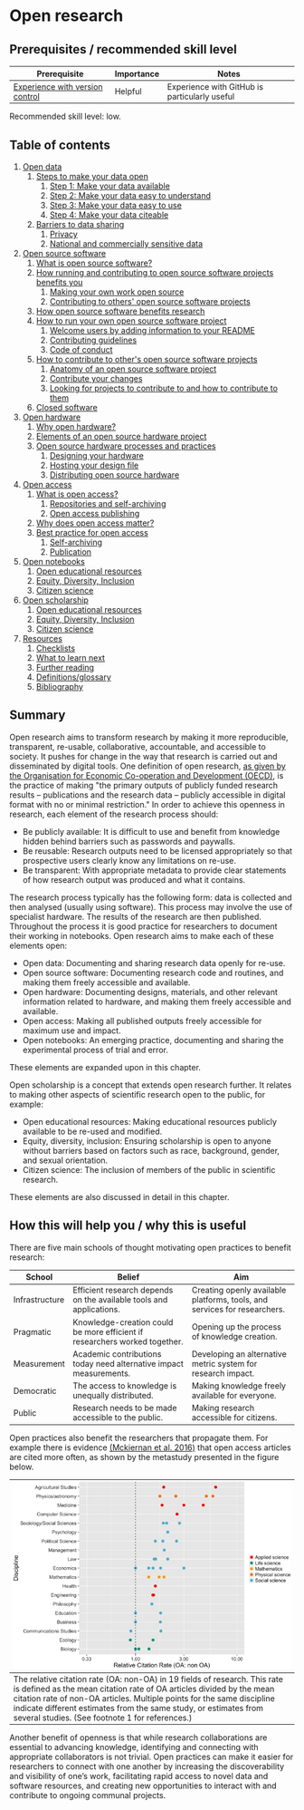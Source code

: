 # Open research

## Prerequisites / recommended skill level

| Prerequisite | Importance | Notes |
| -------------|----------|------|
| [Experience with version control](/version_control/version_control) | Helpful | Experience with GitHub is particularly useful |

Recommended skill level: low.

## Table of contents

1. [Open data](01/opendata.html)
    1. [Steps to make your data open](01/opendata.html#steps-to-make-your-data-open)
        1. [Step 1: Make your data available](01/opendata.html#step-1-make-your-data-available)
        2. [Step 2: Make your data easy to understand](01/opendata.html#step-2-make-your-data-easy-to-understand)
        3. [Step 3: Make your data easy to use](01/opendata.html#step-3-make-your-data-easy-to-use)
        4. [Step 4: Make your data citeable](01/opendata.html#step-4-make-your-data-citeable) 
    2. [Barriers to data sharing](01/opendata.html#barriers-to-data-sharing)
        1. [Privacy](01/opendata.html#privacy)
        2. [National and commercially sensitive data](01/opendata.html#national-and-commercially-sensitive-data)
2. [Open source software](02/opensourcesoftware.html)
    1. [What is open source software?](02/opensourcesoftware.html#what-is-open-source-software)
    2. [How running and contributing to open source software projects benefits you](02/opensourcesoftware.html#how-running-and-contributing-to-open-source-software-projects-benefits-you)
        1. [Making your own work open source](02/opensourcesoftware.html#making-your-own-work-open-source)
        2. [Contributing to others' open source software projects](02/opensourcesoftware.html#contributing-to-others-open-source-software-projects)
    3. [How open source software benefits research](02/opensourcesoftware.html#how-open-source-software-benefits-research)
    4. [How to run your own open source software project](02/opensourcesoftware.html#how-to-run-your-own-open-source-software-project)
        1. [Welcome users by adding information to your README](02/opensourcesoftware.html#welcome-users-by-adding-information-to-your-readme)
        2. [Contributing guidelines](02/opensourcesoftware.html#contributing-guidelines)
        3. [Code of conduct](02/opensourcesoftware.html#code-of-conduct)
    5. [How to contribute to other's open source software projects](02/opensourcesoftware.html#how-to-contribute-to-others-open-source-software-projects)
        1. [Anatomy of an open source software project](02/opensourcesoftware.html#anatomy-of-an-open-source-software-project)
        2. [Contribute your changes](02/opensourcesoftware.html#contribute-your-changes)
        3. [Looking for projects to contribute to and how to contribute to them](02/opensourcesoftware.html#looking-for-projects-to-contribute-to-and-how-to-contribute-to-them)
    6. [Closed software](02/opensourcesoftware.html#closed-software)
3. [Open hardware](03/openhardware.html)
    1. [Why open hardware?](03/openhardware.html#why-open-hardware)
    2. [Elements of an open source hardware project](03/openhardware.html#elements-of-an-open-source-hardware-project)
    3. [Open source hardware processes and practices](03/openhardware.html#open-source-hardware-processes-and-practices)
        1. [Designing your hardware](03/openhardware.html#designing-your-hardware)
        2. [Hosting your design file](03/openhardware.html#hosting-your-design-files)
        3. [Distributing open source hardware](03/openhardware.html#distributing-open-source-hardware)
4. [Open access](04/openaccess.html)
    1. [What is open access?](04/openaccess.html#what-is-open-access)
        1. [Repositories and self-archiving](04/openaccess.html#repositories-and-self-archiving)
        2. [Open access publishing](04/openaccess.html#open-access-publishing)
    2. [Why does open access matter?](04/openaccess.html#why-does-open-access-matter)
    3. [Best practice for open access](04/openaccess.html#best-practice-for-open-access)
        1. [Self-archiving](04/openaccess.html#self-archiving)
        2. [Publication](04/openaccess.html#publication)
5. [Open notebooks](05/opennotebooks.html)
    1. [Open educational resources](05/opennotebooks.html#open-educational-resources)
    2. [Equity, Diversity, Inclusion](05/opennotebooks.html#equity-diversity-inclusion)
    3. [Citizen science](05/opennotebooks.html#citizen-science)
6. [Open scholarship](06/openscholarship.html)
    1. [Open educational resources](06/openscholarship.html#open-educational-resources)
    2. [Equity, Diversity, Inclusion](06/openscholarship.html#equity-diversity-inclusion)
    3. [Citizen science](06/openscholarship.html#citizen-science)
7. [Resources](07/resources.html)
    1. [Checklists](07/resources.html#checklists)
    2. [What to learn next](07/resources.html#what-to-learn-next)
    3. [Further reading](07/resources.html##further-reading)
    4. [Definitions/glossary](07/resources.html##definitionsglossary)
    5. [Bibliography](07/resources.html##bibliography)

## Summary

Open research aims to transform research by making it more reproducible, transparent, re-usable, collaborative, accountable, and accessible to society. It pushes for change in the way that research is carried out and disseminated by digital tools. One definition of open research, [as given by the Organisation for Economic Co-operation and Development (OECD)](https://www.fct.pt/dsi/docs/Making_Open_Science_a_Reality.pdf "Making Open Science a Reality, OECD Science, Technology and Industry Policy Papers No. 25"), is the practice of making "the primary outputs of publicly funded research results – publications and the research data – publicly accessible in digital format with no or minimal restriction." In order to achieve this openness in research, each element of the research process should:

- Be publicly available: It is difficult to use and benefit from knowledge hidden behind barriers such as passwords and paywalls.
- Be reusable: Research outputs need to be licensed appropriately so that prospective users clearly know any limitations on re-use.
- Be transparent: With appropriate metadata to provide clear statements of how research output was produced and what it contains.

The research process typically has the following form: data is collected and then analysed (usually using software). This process may involve the use of specialist hardware. The results of the research are then published. Throughout the process it is good practice for researchers to document their working in notebooks. Open research aims to make each of these elements open:

- Open data: Documenting and sharing research data openly for re-use.
- Open source software: Documenting research code and routines, and making them freely accessible and available.
- Open hardware: Documenting designs, materials, and other relevant information related to hardware, and making them freely accessible and available.
- Open access: Making all published outputs freely accessible for maximum use and impact.
- Open notebooks: An emerging practice, documenting and sharing the experimental process of trial and error.

These elements are expanded upon in this chapter.

Open scholarship is a concept that extends open research further. It relates to making other aspects of scientific research open to the public, for example:

- Open educational resources: Making educational resources publicly available to be re-used and modified.
- Equity, diversity, inclusion: Ensuring scholarship is open to anyone without barriers based on factors such as race, background, gender, and sexual orientation.
- Citizen science: The inclusion of members of the public in scientific research.

These elements are also discussed in detail in this chapter.

## How this will help you / why this is useful

There are five main schools of thought motivating open practices to benefit research:

| School                     | Belief               | Aim                                               |
| -------------------------- | -------------------- | ------------------------------------------------- |
| Infrastructure | Efficient research depends on the available tools and applications. | Creating openly available platforms, tools, and services for researchers. |
| Pragmatic | Knowledge-creation could be more efficient if researchers worked together. | Opening up the process of knowledge creation. |
| Measurement | Academic contributions today need alternative impact measurements. | Developing an alternative metric system for research impact. |
| Democratic | The access to knowledge is unequally distributed. | Making knowledge freely available for everyone. |
| Public | Research needs to be made accessible to the public. | Making research accessible for citizens. |

Open practices also benefit the researchers that propagate them. For example there is evidence [(Mckiernan et al. 2016)](https://elifesciences.org/articles/16800) that open access articles are cited more often, as shown by the metastudy presented in the figure below.

| ![open_access_citatations](../figures/open_access_citatations.jpg) |
| -----------------------------------------------------|
| The relative citation rate (OA: non-OA) in 19 fields of research. This rate is defined as the mean citation rate of OA articles divided by the mean citation rate of non-OA articles. Multiple points for the same discipline indicate different estimates from the same study, or estimates from several studies. (See footnote 1 for references.) |

Another benefit of openness is that while research collaborations are essential to advancing knowledge, identifying and connecting with appropriate collaborators is not trivial. Open practices can make it easier for researchers to connect with one another by increasing the discoverability and visibility of one’s work, facilitating rapid access to novel data and software resources, and creating new opportunities to interact with and contribute to ongoing communal projects.
